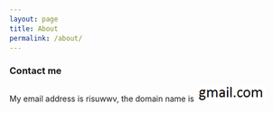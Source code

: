 ```yaml
---
layout: page
title: About
permalink: /about/
---
```


<!--
Some information about you!

### More Information

A place to include any other types of information that you'd like to include about yourself.
-->

### Contact me

My email address is risuwwv, the domain name is ![alt text](https://github.com/risuwwv/risuwwv.github.io/blob/master/images/gmail.png "domain")
